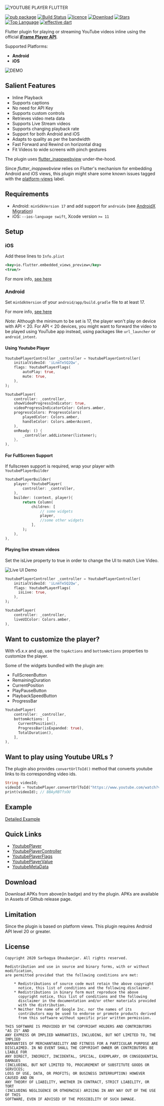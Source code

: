 ![YOUTUBE PLAYER FLUTTER](misc/ypf_banner.png)

[![pub package](https://img.shields.io/pub/vpre/youtube_player_flutter.svg)](https://pub.dartlang.org/packages/youtube_player_flutter)
[![Build Status](https://travis-ci.org/sarbagyastha/youtube_player_flutter.svg?branch=master)](https://travis-ci.org/sarbagyastha/youtube_player_flutter)
[![licence](https://img.shields.io/badge/licence-BSD-orange.svg)](https://github.com/sarbagyastha/youtube_player_flutter/blob/master/LICENSE)
[![Download](https://img.shields.io/badge/download-APK-informational.svg)](https://github.com/sarbagyastha/youtube_player_flutter/releases)
[![Stars](https://img.shields.io/github/stars/sarbagyastha/youtube_player_flutter?color=deeppink)](https://github.com/sarbagyastha/youtube_player_flutter)
[![Top Language](https://img.shields.io/github/languages/top/sarbagyastha/youtube_player_flutter?color=9cf)](https://github.com/sarbagyastha/youtube_player_flutter)
[![effective dart](https://img.shields.io/badge/style-effective_dart-40c4ff.svg)](https://dart.dev/guides/language/effective-dart)

Flutter plugin for playing or streaming YouTube videos inline using the official [**iFrame Player API**](https://developers.google.com/youtube/iframe_api_reference).

Supported Platforms:

- **Android**
- **iOS**

![DEMO](misc/ypf_demo.gif)

## Salient Features

- Inline Playback
- Supports captions
- No need for API Key
- Supports custom controls
- Retrieves video meta data
- Supports Live Stream videos
- Supports changing playback rate
- Support for both Android and iOS
- Adapts to quality as per the bandwidth
- Fast Forward and Rewind on horizontal drag
- Fit Videos to wide screens with pinch gestures

The plugin uses [flutter_inappwebview](https://pub.dartlang.org/packages/flutter_inappwebview) under-the-hood.

Since _flutter_inappwebview_ relies on Flutter's mechanism for embedding Android and iOS views, this plugin might share some known issues tagged with the [platform-views](https://github.com/flutter/flutter/labels/a%3A%20platform-views) label.

## Requirements

- Android: `minSdkVersion 17` and add support for `androidx` (see [AndroidX Migration](https://flutter.dev/docs/development/androidx-migration))
- iOS: `--ios-language swift`, Xcode version `>= 11`

## Setup

### iOS

Add these lines to `Info.plist`

```xml
<key>io.flutter.embedded_views_preview</key>
<true/>
```

For more info, [see here](https://pub.dev/packages/flutter_inappwebview#important-note-for-ios)

### Android

Set `minSdkVersion` of your `android/app/build.gradle` file to at least 17.

For more info, [see here](https://pub.dev/packages/flutter_inappwebview#important-note-for-android)

_Note:_ Although the minimum to be set is 17, the player won't play on device with API < 20.
For API < 20 devices, you might want to forward the video to be played using YouTube app instead, using packages like `url_launcher` or `android_intent`.

#### Using Youtube Player

```dart
YoutubePlayerController _controller = YoutubePlayerController(
    initialVideoId: 'iLnmTe5Q2Qw',
    flags: YoutubePlayerFlags(
        autoPlay: true,
        mute: true,
    ),
);

YoutubePlayer(
    controller: _controller,
    showVideoProgressIndicator: true,
    videoProgressIndicatorColor: Colors.amber,
    progressColors: ProgressColors(
        playedColor: Colors.amber,
        handleColor: Colors.amberAccent,
    ),
    onReady: () {
        _controller.addListener(listener);
    },
),
```

#### For FullScreen Support

If fullscreen support is required, wrap your player with `YoutubePlayerBuilder`

```dart
YoutubePlayerBuilder(
    player: YoutubePlayer(
        controller: _controller,
    ),
    builder: (context, player){
        return Column(
            children: [
                // some widgets
                player,
                //some other widgets
            ],
        );
    ),
),
```

#### Playing live stream videos

Set the isLive property to true in order to change the UI to match Live Video.

![Live UI Demo](misc/live_ui.png)

```dart
YoutubePlayerController _controller = YoutubePlayerController(
    initialVideoId: 'iLnmTe5Q2Qw',
    flags: YoutubePLayerFlags(
      isLive: true,
    ),
);

YoutubePlayer(
    controller: _controller,
    liveUIColor: Colors.amber,
),
```

## Want to customize the player?

With v5.x.x and up, use the `topActions` and `bottomActions` properties to customize the player.

Some of the widgets bundled with the plugin are:

- FullScreenButton
- RemainingDuration
- CurrentPosition
- PlayPauseButton
- PlaybackSpeedButton
- ProgressBar

```dart
YoutubePlayer(
    controller: _controller,
    bottomActions: [
      CurrentPosition(),
      ProgressBar(isExpanded: true),
      TotalDuration(),
    ],
),
```

## Want to play using Youtube URLs ?

The plugin also provides `convertUrlToId()` method that converts youtube links to its corresponding video ids.

```dart
String videoId;
videoId = YoutubePlayer.convertUrlToId("https://www.youtube.com/watch?v=BBAyRBTfsOU");
print(videoId); // BBAyRBTfsOU
```

## Example

[Detailed Example](https://github.com/sarbagyastha/youtube_player_flutter/tree/master/example)

## Quick Links

- [YoutubePlayer](https://pub.dev/documentation/youtube_player_flutter/latest/youtube_player_flutter/YoutubePlayer-class.html)
- [YoutubePlayerController](https://pub.dev/documentation/youtube_player_flutter/latest/youtube_player_flutter/YoutubePlayerController-class.html)
- [YoutubePlayerFlags](https://pub.dev/documentation/youtube_player_flutter/latest/youtube_player_flutter/YoutubePlayerFlags-class.html)
- [YoutubePlayerValue](https://pub.dev/documentation/youtube_player_flutter/latest/youtube_player_flutter/YoutubePlayerValue-class.html)
- [YoutubeMetaData](https://pub.dev/documentation/youtube_player_flutter/latest/youtube_player_flutter/YoutubeMetaData-class.html)

## Download

Download APKs from above(in badge) and try the plugin.
APKs are available in Assets of Github release page.

## Limitation

Since the plugin is based on platform views. This plugin requires Android API level 20 or greater.

## License

```
Copyright 2020 Sarbagya Dhaubanjar. All rights reserved.

Redistribution and use in source and binary forms, with or without modification,
are permitted provided that the following conditions are met:

    * Redistributions of source code must retain the above copyright
      notice, this list of conditions and the following disclaimer.
    * Redistributions in binary form must reproduce the above
      copyright notice, this list of conditions and the following
      disclaimer in the documentation and/or other materials provided
      with the distribution.
    * Neither the name of Google Inc. nor the names of its
      contributors may be used to endorse or promote products derived
      from this software without specific prior written permission.

THIS SOFTWARE IS PROVIDED BY THE COPYRIGHT HOLDERS AND CONTRIBUTORS "AS IS" AND
ANY EXPRESS OR IMPLIED WARRANTIES, INCLUDING, BUT NOT LIMITED TO, THE IMPLIED
WARRANTIES OF MERCHANTABILITY AND FITNESS FOR A PARTICULAR PURPOSE ARE
DISCLAIMED. IN NO EVENT SHALL THE COPYRIGHT OWNER OR CONTRIBUTORS BE LIABLE FOR
ANY DIRECT, INDIRECT, INCIDENTAL, SPECIAL, EXEMPLARY, OR CONSEQUENTIAL DAMAGES
(INCLUDING, BUT NOT LIMITED TO, PROCUREMENT OF SUBSTITUTE GOODS OR SERVICES;
LOSS OF USE, DATA, OR PROFITS; OR BUSINESS INTERRUPTION) HOWEVER CAUSED AND ON
ANY THEORY OF LIABILITY, WHETHER IN CONTRACT, STRICT LIABILITY, OR TORT
(INCLUDING NEGLIGENCE OR OTHERWISE) ARISING IN ANY WAY OUT OF THE USE OF THIS
SOFTWARE, EVEN IF ADVISED OF THE POSSIBILITY OF SUCH DAMAGE.
```
